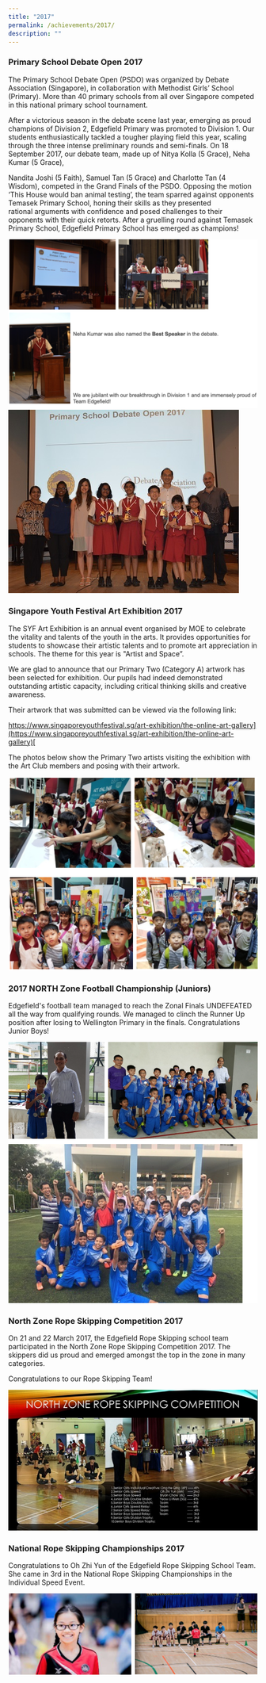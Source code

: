 ```yaml
---
title: "2017"
permalink: /achievements/2017/
description: ""
---
```

### Primary School Debate Open 2017 

The Primary School Debate Open (PSDO) was organized by Debate Association (Singapore), in collaboration with Methodist Girls’ School (Primary). More than 40 primary schools from all over Singapore competed in this national primary school tournament.

After a victorious season in the debate scene last year, emerging as proud champions of Division 2, Edgefield Primary was promoted to Division 1. Our students enthusiastically tackled a tougher playing field this year, scaling through the three intense preliminary rounds and semi-finals. On 18 September 2017, our debate team, made up of Nitya Kolla (5 Grace), Neha Kumar (5 Grace),

Nandita Joshi (5 Faith), Samuel Tan (5 Grace) and Charlotte Tan (4 Wisdom), competed in the Grand Finals of the PSDO. Opposing the motion ‘This House would ban animal testing’, the team sparred against opponents Temasek Primary School, honing their skills as they presented rational arguments with confidence and posed challenges to their opponents with their quick retorts. After a gruelling round against Temasek Primary School, Edgefield Primary School has emerged as champions!

![](/images/achievements%202017%201.png)
![](/images/PSDO%20champions.jpeg)

### Singapore Youth Festival Art Exhibition 2017

The SYF Art Exhibition is an annual event organised by MOE to celebrate the vitality and talents of the youth in the arts. It provides opportunities for students to showcase their artistic talents and to promote art appreciation in schools. The theme for this year is "Artist and Space”.

We are glad to announce that our Primary Two (Category A) artwork has been selected for exhibition. Our pupils had indeed demonstrated outstanding artistic capacity, including critical thinking skills and creative awareness.

Their artwork that was submitted can be viewed via the following link:

[https://www.singaporeyouthfestival.sg/art-exhibition/the-online-art-gallery](https://www.singaporeyouthfestival.sg/art-exhibition/the-online-art-gallery)[  
](https://www.singaporeyouthfestival.sg/art-exhibition/the-online-art-gallery)

 
The photos below show the Primary Two artists visiting the exhibition with the Art Club members and posing with their artwork.

![](/images/achievements%202017%202.png)

### 2017 NORTH Zone Football Championship (Juniors)  

Edgefield's football team managed to reach the Zonal Finals UNDEFEATED all the way from qualifying rounds. We managed to clinch the Runner Up position after losing to Wellington Primary in the finals. Congratulations Junior Boys!

![](/images/achievements%202017%203.png)

### North Zone Rope Skipping Competition 2017

On 21 and 22 March 2017, the Edgefield Rope Skipping school team participated in the North Zone Rope Skipping Competition 2017. The skippers did us proud and emerged amongst the top in the zone in many categories.  

Congratulations to our Rope Skipping Team!

![](/images/achievements%202017%204.jpeg)

### National Rope Skipping Championships 2017


Congratulations to Oh Zhi Yun of the Edgefield Rope Skipping School Team. She came in 3rd in the National Rope Skipping Championships in the Individual Speed Event.

![](/images/achievements%202017%205.png)